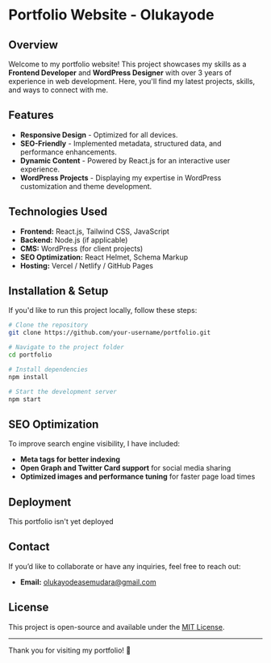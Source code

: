 # Portfolio Website - Olukayode

## Overview
Welcome to my portfolio website! This project showcases my skills as a **Frontend Developer** and **WordPress Designer** with over 3 years of experience in web development. Here, you'll find my latest projects, skills, and ways to connect with me.

## Features
- **Responsive Design** - Optimized for all devices.
- **SEO-Friendly** - Implemented metadata, structured data, and performance enhancements.
- **Dynamic Content** - Powered by React.js for an interactive user experience.
- **WordPress Projects** - Displaying my expertise in WordPress customization and theme development.

## Technologies Used
- **Frontend:** React.js, Tailwind CSS, JavaScript
- **Backend:** Node.js (if applicable)
- **CMS:** WordPress (for client projects)
- **SEO Optimization:** React Helmet, Schema Markup
- **Hosting:** Vercel / Netlify / GitHub Pages

## Installation & Setup
If you'd like to run this project locally, follow these steps:

```bash
# Clone the repository
git clone https://github.com/your-username/portfolio.git

# Navigate to the project folder
cd portfolio

# Install dependencies
npm install

# Start the development server
npm start
```

## SEO Optimization
To improve search engine visibility, I have included:
- **Meta tags for better indexing**
- **Open Graph and Twitter Card support** for social media sharing
- **Optimized images and performance tuning** for faster page load times

## Deployment
This portfolio isn't yet deployed

## Contact
If you’d like to collaborate or have any inquiries, feel free to reach out:
- **Email:** olukayodeasemudara@gmail.com

## License
This project is open-source and available under the [MIT License](LICENSE).

---
Thank you for visiting my portfolio! 🚀

